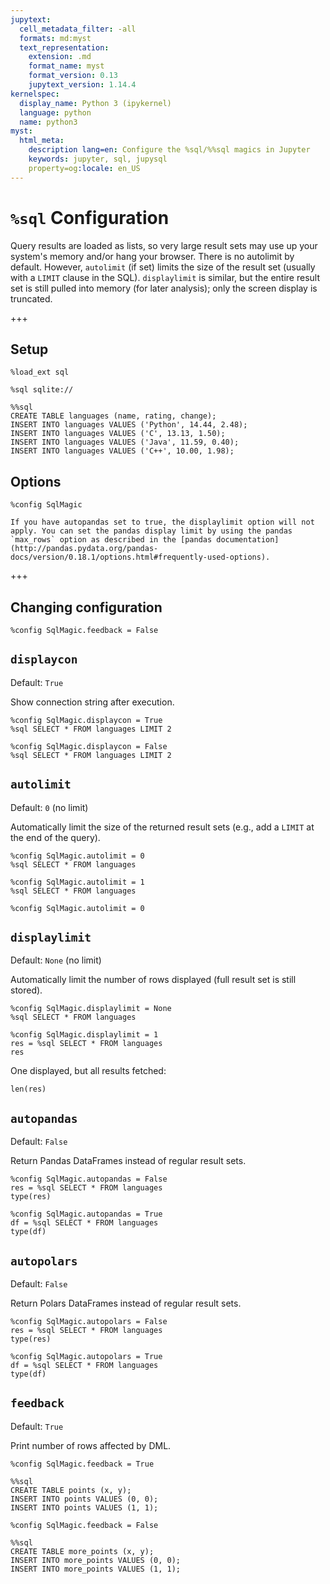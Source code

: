 ```yaml
---
jupytext:
  cell_metadata_filter: -all
  formats: md:myst
  text_representation:
    extension: .md
    format_name: myst
    format_version: 0.13
    jupytext_version: 1.14.4
kernelspec:
  display_name: Python 3 (ipykernel)
  language: python
  name: python3
myst:
  html_meta:
    description lang=en: Configure the %sql/%%sql magics in Jupyter
    keywords: jupyter, sql, jupysql
    property=og:locale: en_US
---
```


# `%sql` Configuration

Query results are loaded as lists, so very large result sets may use up
your system's memory and/or hang your browser.  There is no autolimit
by default.  However, `autolimit` (if set) limits the size of the result
set (usually with a `LIMIT` clause in the SQL).  `displaylimit` is similar,
but the entire result set is still pulled into memory (for later analysis);
only the screen display is truncated.

+++

## Setup

```{code-cell} ipython3
%load_ext sql
```

```{code-cell} ipython3
%sql sqlite://
```

```{code-cell} ipython3
%%sql
CREATE TABLE languages (name, rating, change);
INSERT INTO languages VALUES ('Python', 14.44, 2.48);
INSERT INTO languages VALUES ('C', 13.13, 1.50);
INSERT INTO languages VALUES ('Java', 11.59, 0.40);
INSERT INTO languages VALUES ('C++', 10.00, 1.98);
```

## Options

```{code-cell} ipython3
%config SqlMagic
```

```{note}
If you have autopandas set to true, the displaylimit option will not apply. You can set the pandas display limit by using the pandas `max_rows` option as described in the [pandas documentation](http://pandas.pydata.org/pandas-docs/version/0.18.1/options.html#frequently-used-options).
```

+++

## Changing configuration

```{code-cell} ipython3
%config SqlMagic.feedback = False
```

## `displaycon`

Default: `True`

Show connection string after execution.

```{code-cell} ipython3
%config SqlMagic.displaycon = True
%sql SELECT * FROM languages LIMIT 2
```

```{code-cell} ipython3
%config SqlMagic.displaycon = False
%sql SELECT * FROM languages LIMIT 2
```

## `autolimit`

Default: `0` (no limit)

Automatically limit the size of the returned result sets (e.g., add a `LIMIT` at the end of the query).

```{code-cell} ipython3
%config SqlMagic.autolimit = 0
%sql SELECT * FROM languages
```

```{code-cell} ipython3
%config SqlMagic.autolimit = 1
%sql SELECT * FROM languages
```

```{code-cell} ipython3
%config SqlMagic.autolimit = 0
```

## `displaylimit`

Default: `None` (no limit)

Automatically limit the number of rows displayed (full result set is still stored).

```{code-cell} ipython3
%config SqlMagic.displaylimit = None
%sql SELECT * FROM languages
```

```{code-cell} ipython3
%config SqlMagic.displaylimit = 1
res = %sql SELECT * FROM languages
res
```

One displayed, but all results fetched:

```{code-cell} ipython3
len(res)
```

## `autopandas`

Default: `False`

Return Pandas DataFrames instead of regular result sets.

```{code-cell} ipython3
%config SqlMagic.autopandas = False
res = %sql SELECT * FROM languages
type(res)
```

```{code-cell} ipython3
%config SqlMagic.autopandas = True
df = %sql SELECT * FROM languages
type(df)
```

## `autopolars`

Default: `False`

Return Polars DataFrames instead of regular result sets.

```{code-cell} ipython3
%config SqlMagic.autopolars = False
res = %sql SELECT * FROM languages
type(res)
```

```{code-cell} ipython3
%config SqlMagic.autopolars = True
df = %sql SELECT * FROM languages
type(df)
```

## `feedback`

Default: `True`

Print number of rows affected by DML.

```{code-cell} ipython3
%config SqlMagic.feedback = True
```

```{code-cell} ipython3
%%sql
CREATE TABLE points (x, y);
INSERT INTO points VALUES (0, 0);
INSERT INTO points VALUES (1, 1);
```

```{code-cell} ipython3
%config SqlMagic.feedback = False
```

```{code-cell} ipython3
%%sql
CREATE TABLE more_points (x, y);
INSERT INTO more_points VALUES (0, 0);
INSERT INTO more_points VALUES (1, 1);
```